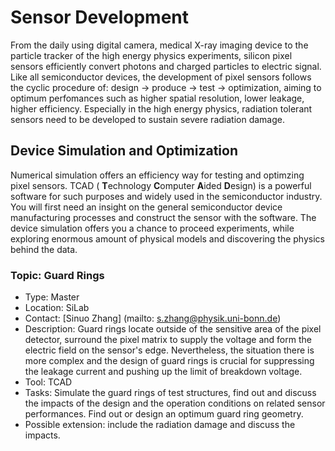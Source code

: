 # Sensor Development
From the daily using digital camera, medical X-ray imaging device to the particle tracker of the high energy physics experiments, silicon pixel sensors efficiently convert photons and charged particles to electric signal. Like all semiconductor devices, the development of pixel sensors follows the cyclic procedure of: design &rarr; produce &rarr; test &rarr; optimization, aiming to optimum perfomances such as higher spatial resolution, lower leakage, higher efficiency. Especially in the high energy physics, radiation tolerant sensors need to be developed to sustain severe radiation damage.

## Device Simulation and Optimization
Numerical simulation offers an efficiency way for testing and optimzing pixel sensors. TCAD ( **T**echnology **C**omputer **A**ided **D**esign) is a powerful software for such purposes and widely used in the semiconductor industry. You will first need an insight on the general semiconductor device manufacturing processes and construct the sensor with the software. The device simulation offers you a chance to proceed experiments, while exploring enormous amount of physical models and discovering the physics behind the data. 

### Topic: Guard Rings
- Type: Master
- Location: SiLab
- Contact: [Sinuo Zhang] (mailto: s.zhang@physik.uni-bonn.de)
- Description: Guard rings locate outside of the sensitive area of the pixel detector, surround the pixel matrix to supply the voltage and form the electric field on the sensor's edge. Nevertheless, the situation there is more complex and the design of guard rings is crucial for suppressing the leakage current and pushing up the limit of breakdown voltage.
- Tool: TCAD
- Tasks: Simulate the guard rings of test structures, find out and discuss the impacts of the design and the operation conditions on related sensor performances.  Find out or design an optimum guard ring geometry.
- Possible extension: include the radiation damage and discuss the impacts.